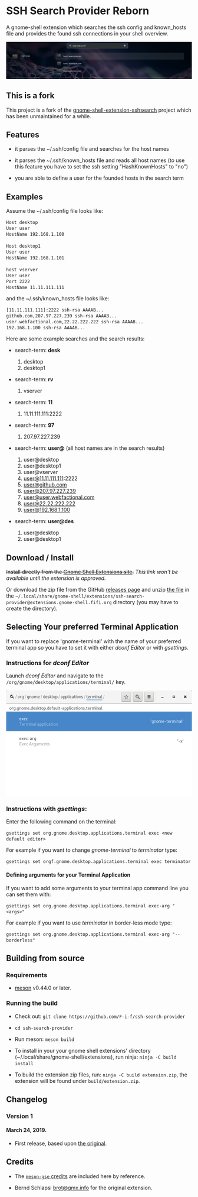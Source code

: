 SSH Search Provider Reborn
===========================

A gnome-shell extension which searches the ssh config and known_hosts
file and provides the found ssh connections in your shell overview.

![Screenshot](docs/screenshot.jpg)

## This is a fork

This project is a fork of the
[gnome-shell-extension-sshsearch](https://github.com/brot/gnome-shell-extension-sshsearch)
project which has been unmaintained for a while.

## Features

 * it parses the ~/.ssh/config file and searches for the host names

 * it parses the ~/.ssh/known_hosts file and reads all host names (to
   use this feature you have to set the ssh setting "HashKnownHosts"
   to "no")

 * you are able to define a user for the founded hosts in the search
   term

## Examples

Assume the ~/.ssh/config file looks like:

	Host desktop
	User user
	HostName 192.168.1.100

	Host desktop1
	User user
	HostName 192.168.1.101

	host vserver
	User user
	Port 2222
	HostName 11.11.111.111

and the ~/.ssh/known_hosts file looks like:

	[11.11.111.111]:2222 ssh-rsa AAAAB...
	github.com,207.97.227.239 ssh-rsa AAAAB...
	user.webfactional.com,22.22.222.222 ssh-rsa AAAAB...
	192.168.1.100 ssh-rsa AAAAB...

Here are some example searches and the search results:

 * search-term: **desk**
   1. desktop
   2. desktop1

 * search-term: **rv**
   1. vserver

 * search-term: **11**
   1. 11.11.111.111:2222

 * search-term: **97**
   1. 207.97.227.239

 * search-term: **user@** (all host names are in the search results)
   1. user@desktop
   2. user@desktop1
   3. user@vserver
   4. user@11.11.111.111:2222
   5. user@github.com
   6. user@207.97.227.239
   7. user@user.webfactional.com
   8. user@22.22.222.222
   9. user@192.168.1.100

 * search-term: **user@des**
   1. user@desktop
   2. user@desktop1

## Download / Install

~~Install directly from the [Gnome Shell Extensions
site](https://extensions.gnome.org/extension/1714/ssh-search-provider-reborn/).~~
*This link won't be available until the extension is approved.*

Or download the zip file from the GitHub [releases
page](https://github.com/F-i-f/ssh-search-provider/releases) and unzip
[the
file](https://github.com/F-i-f/ssh-search-provider/releases/download/v1/ssh-search-provider@extensions.gnome-shell.fifi.org.v1.shell-extension.zip)
in the
`~/.local/share/gnome-shell/extensions/ssh-search-provider@extensions.gnome-shell.fifi.org`
directory (you may have to create the directory).

## Selecting Your preferred Terminal Application

If you want to replace 'gnome-terminal' with the name of your
preferred terminal app so you have to set it with either *dconf
Editor* or with *gsettings*.

### Instructions for *dconf Editor*

Launch *dconf Editor* and navigate to the
`/org/gnome/desktop/applications/terminal/` key.

![dconf Editor showing the default Terminal settings](docs/dconf-editor-terminal.png)

### Instructions with *gsettings*:

Enter the following command on the terminal:

	gsettings set org.gnome.desktop.applications.terminal exec <new default editor>

For example if you want to change *gnome-terminal* to *terminator* type:

	gsettings set orgf.gnome.desktop.applications.terminal exec terminator

#### Defining arguments for your Terminal Application

If you want to add some arguments to your terminal app command line
you can set them with:

	gsettings set org.gnome.desktop.applications.terminal exec-arg "<args>"

For example if you want to use *terminator* in border-less mode type:

	gsettings set org.gnome.desktop.applications.terminal exec-arg "--borderless"

## Building from source

### Requirements

- [meson](http://mesonbuild.com/) v0.44.0 or later.

### Running the build

- Check out: `git clone https://github.com/F-i-f/ssh-search-provider`

- `cd ssh-search-provider`

- Run meson: `meson build`

- To install in your your gnome shell extensions' directory (~/.local/share/gnome-shell/extensions), run ninja: `ninja -C build install`

- To build the extension zip files, run: `ninja -C build extension.zip`, the extension will be found under `build/extension.zip`.

## Changelog

### Version 1
#### March 24, 2019.

- First release, based upon [the
  original](https://github.com/brot/gnome-shell-extension-sshsearch).

## Credits

- The [`meson-gse` credits](https://github.com/F-i-f/meson-gse/) are
  included here by reference.

- Bernd Schlapsi <brot@gmx.info> for the original extension.

<!--  LocalWords:  config sshsearch unmaintained HashKnownHosts rsa
 -->
<!--  LocalWords:  HostName desktop1 vserver AAAAB github rv 'gnome
 -->
<!--  LocalWords:  terminal' gsettings arg args borderless Changelog
 -->
<!--  LocalWords:  extensions' Bernd Schlapsi Troin Fif dconf
 -->
